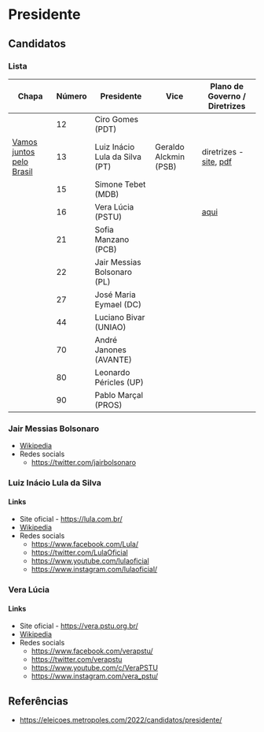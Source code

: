 # Presidente

## Candidatos

### Lista

| Chapa | Número | Presidente                     | Vice                  | Plano de Governo / Diretrizes                                |
|-------|--------|--------------------------------|-----------------------|--------------------------------------------------|
|       | 12     | Ciro Gomes (PDT)               |                       |                                                  |
| [Vamos juntos pelo Brasil][juntospelobrasil] | 13     | Luiz Inácio Lula da Silva (PT) | Geraldo Alckmin (PSB) | diretrizes - [site][jpb-diretrizes-site], [pdf][jpb-diretrizes-pdf] |
|       | 15     | Simone Tebet (MDB)             |                       |                                                  |
|       | 16     | Vera Lúcia (PSTU)              |                       | [aqui](https://vera.pstu.org.br/programa)        |
|       | 21     | Sofia Manzano (PCB)            |                       |                                                  |
|       | 22     | Jair Messias Bolsonaro (PL)    |                       |                                                  |
|       | 27     | José Maria Eymael (DC)         |                       |                                                  |
|       | 44     | Luciano Bivar (UNIAO)          |                       |                                                  |
|       | 70     | André Janones (AVANTE)         |                       |                                                  |
|       | 80     | Leonardo Péricles (UP)         |                       |                                                  |
|       | 90     | Pablo Marçal (PROS)            |                       |                                                  |

[juntospelobrasil]: https://www.programajuntospelobrasil.com.br/
[jpb-diretrizes-site]: https://www.programajuntospelobrasil.com.br/diretrizes/
[jpb-diretrizes-pdf]: https://www.programajuntospelobrasil.com.br/wp-content/uploads/2022/06/documento-diretrizes-programaticas-vamos-juntos-pelo-brasil-20.06.22.pdf

### Jair Messias Bolsonaro

- [Wikipedia](https://pt.wikipedia.org/wiki/Jair_Bolsonaro)
- Redes socials
    - <https://twitter.com/jairbolsonaro>

### Luiz Inácio Lula da Silva

#### Links

- Site oficial - <https://lula.com.br/>
- [Wikipedia](https://pt.wikipedia.org/wiki/Luiz_In%C3%A1cio_Lula_da_Silva)
- Redes socials
    - <https://www.facebook.com/Lula/>
    - <https://twitter.com/LulaOficial>
    - <https://www.youtube.com/lulaoficial>
    - <https://www.instagram.com/lulaoficial/>

### Vera Lúcia

#### Links 

- Site oficial - <https://vera.pstu.org.br/>
- [Wikipedia](https://pt.wikipedia.org/wiki/Vera_L%C3%BAcia_Salgado)
- Redes socials
    - <https://www.facebook.com/verapstu/>
    - <https://twitter.com/verapstu>
    - <https://www.youtube.com/c/VeraPSTU>
    - <https://www.instagram.com/vera_pstu/>

## Referências

- <https://eleicoes.metropoles.com/2022/candidatos/presidente/>